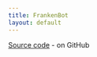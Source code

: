 ```yaml
---
title: FrankenBot
layout: default
---
```


[Source code](https://github.com/team484/frankenbot) - on GitHub

